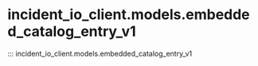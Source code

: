 # incident_io_client.models.embedded_catalog_entry_v1

::: incident_io_client.models.embedded_catalog_entry_v1
